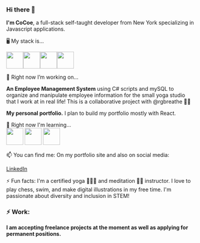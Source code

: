 
### Hi there 👋

**I'm CoCoe**, a full-stack self-taught developer from New York specializing in Javascript applications.

🖥️ My stack is... <br>


<img src="https://cdn.jsdelivr.net/gh/devicons/devicon/icons/javascript/javascript-plain.svg" width="45px" height="45px"/><img src="https://cdn.jsdelivr.net/gh/devicons/devicon/icons/react/react-original.svg" height="45px"/><img src="https://cdn.jsdelivr.net/gh/devicons/devicon/icons/nodejs/nodejs-original-wordmark.svg" height="45px"/><img src="https://cdn.jsdelivr.net/gh/devicons/devicon/icons/express/express-original-wordmark.svg" height="45px"/>

🔭 Right now I’m working on... <br />

**An Employee Management System** using C# scripts and mySQL to organize and manipulate employee information for the small yoga studio that I work at in real life! This is a collaborative project with @rgbreathe 🫶🏽


**My personal portfolio.** I plan to build my portfolio mostly with React.

🌱 Right now I'm learning... <br />
<img src="https://cdn.jsdelivr.net/gh/devicons/devicon/icons/react/react-original.svg" height="45px"/> 
<img src="https://cdn.jsdelivr.net/gh/devicons/devicon/icons/python/python-original-wordmark.svg" height="45px"/>
<img src="https://cdn.jsdelivr.net/gh/devicons/devicon@latest/icons/csharp/csharp-original.svg" height="45px"/>
          
          

📫 You can find me:
On my portfolio site and also on social media:

[LinkedIn](http://linked.com/in/courtnelliott)

⚡ Fun facts:
I'm a certified yoga 🤸🏽‍♀️ and meditation 🧘🏽 instructor. 
I love to play chess, swim, and make digital illustrations in my free time. 
I'm passionate about diversity and inclusion in STEM!

### ⚡ Work:
 **I am accepting freelance projects at the moment as well as applying for permanent positions.**
